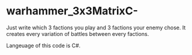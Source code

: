 # warhammer_3x3MatrixC-

Just write which 3 factions you play and 3 factions your enemy chose. It creates every variation of battles between every factions.

Langeuage of this code is C#.
